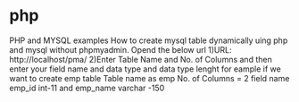 # php
PHP and MYSQL examples
How to create mysql table dynamically uing php and mysql without phpmyadmin.
Opend the below url
1)URL:
http://localhost/pma/
2)Enter Table Name and No. of Columns and then enter your field name and data type and data type lenght
for eample if we want to create emp table 
Table name as emp
No. of Columns = 2 
field name emp_id int-11 and emp_name varchar -150
